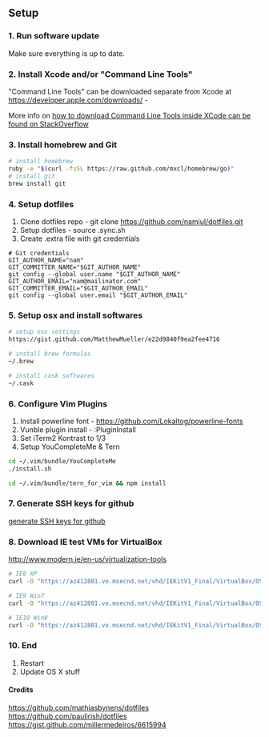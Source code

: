 ## Setup

### 1. Run software update
Make sure everything is up to date.
### 2. Install Xcode and/or "Command Line Tools"

"Command Line Tools" can be downloaded separate from Xcode at
https://developer.apple.com/downloads/ - 

More info on [how to download Command Line Tools inside XCode can be found on StackOverflow](http://stackoverflow.com/questions/9329243/xcode-4-4-and-later-install-command-line-tools)

### 3. Install homebrew and Git
```sh
# install homebrew
ruby -e "$(curl -fsSL https://raw.github.com/mxcl/homebrew/go)"
# install git
brew install git
```

### 4. Setup dotfiles

1. Clone dotfiles repo - git clone https://github.com/namjul/dotfiles.git
2. Setup dotfiles - source .sync.sh
3. Create .extra file with git credentials
```
# Git credentials
GIT_AUTHOR_NAME="nam"
GIT_COMMITTER_NAME="$GIT_AUTHOR_NAME"
git config --global user.name "$GIT_AUTHOR_NAME"
GIT_AUTHOR_EMAIL="nam@mailinator.com"
GIT_COMMITTER_EMAIL="$GIT_AUTHOR_EMAIL"
git config --global user.email "$GIT_AUTHOR_EMAIL"
```

### 5. Setup osx and install softwares
```sh
# setup osx settings
https://gist.github.com/MatthewMueller/e22d9840f9ea2fee4716

# install brew formulas
~/.brew

# install cask softwares
~/.cask
```

### 6. Configure Vim Plugins
1. Install powerline font - https://github.com/Lokaltog/powerline-fonts
2. Vunble plugin install - :PluginInstall
3. Set iTerm2 Kontrast to 1/3
4. Setup YouCompleteMe & Tern
```sh
cd ~/.vim/bundle/YouCompleteMe
./install.sh

cd ~/.vim/bundle/tern_for_vim && npm install
```

### 7. Generate SSH keys for github

[generate SSH keys for github](https://help.github.com/articles/generating-ssh-keys)

### 8. Download IE test VMs for VirtualBox

http://www.modern.ie/en-us/virtualization-tools

```sh
# IE8 XP
curl -O "https://az412801.vo.msecnd.net/vhd/IEKitV1_Final/VirtualBox/OSX/IE8_XP/IE8.XP.For.MacVirtualBox.ova"

# IE9 Win7
curl -O "https://az412801.vo.msecnd.net/vhd/IEKitV1_Final/VirtualBox/OSX/IE9_Win7/IE9.Win7.For.MacVirtualBox.part{1.sfx,2.rar,3.rar,4.rar,5.rar}"

# IE10 Win8
curl -O "https://az412801.vo.msecnd.net/vhd/IEKitV1_Final/VirtualBox/OSX/IE10_Win8/IE10.Win8.For.MacVirtualBox.part{1.sfx,2.rar,3.rar}"
```

### 10. End
1. Restart
2. Update OS X stuff

#### Credits

https://github.com/mathiasbynens/dotfiles
https://github.com/paulirish/dotfiles
https://gist.github.com/millermedeiros/6615994
